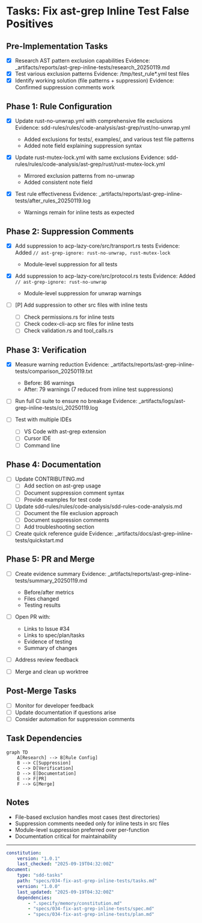 # Tasks: Fix ast-grep Inline Test False Positives

## Pre-Implementation Tasks

- [x] Research AST pattern exclusion capabilities
  Evidence: _artifacts/reports/ast-grep-inline-tests/research_20250119.md
- [x] Test various exclusion patterns
  Evidence: /tmp/test_rule*.yml test files
- [x] Identify working solution (file patterns + suppression)
  Evidence: Confirmed suppression comments work

## Phase 1: Rule Configuration

- [x] Update rust-no-unwrap.yml with comprehensive file exclusions
  Evidence: sdd-rules/rules/code-analysis/ast-grep/rust/no-unwrap.yml
  - Added exclusions for tests/, examples/, and various test file patterns
  - Added note field explaining suppression syntax

- [x] Update rust-mutex-lock.yml with same exclusions
  Evidence: sdd-rules/rules/code-analysis/ast-grep/rust/rust-mutex-lock.yml
  - Mirrored exclusion patterns from no-unwrap
  - Added consistent note field

- [x] Test rule effectiveness
  Evidence: _artifacts/reports/ast-grep-inline-tests/after_rules_20250119.log
  - Warnings remain for inline tests as expected

## Phase 2: Suppression Comments

- [x] Add suppression to acp-lazy-core/src/transport.rs tests
  Evidence: Added `// ast-grep-ignore: rust-no-unwrap, rust-mutex-lock`
  - Module-level suppression for all tests

- [x] Add suppression to acp-lazy-core/src/protocol.rs tests
  Evidence: Added `// ast-grep-ignore: rust-no-unwrap`
  - Module-level suppression for unwrap warnings

- [ ] [P] Add suppression to other src files with inline tests
  - [ ] Check permissions.rs for inline tests
  - [ ] Check codex-cli-acp src files for inline tests
  - [ ] Check validation.rs and tool_calls.rs

## Phase 3: Verification

- [x] Measure warning reduction
  Evidence: _artifacts/reports/ast-grep-inline-tests/comparison_20250119.txt
  - Before: 86 warnings
  - After: 79 warnings (7 reduced from inline test suppressions)

- [ ] Run full CI suite to ensure no breakage
  Evidence: _artifacts/logs/ast-grep-inline-tests/ci_20250119.log

- [ ] Test with multiple IDEs
  - [ ] VS Code with ast-grep extension
  - [ ] Cursor IDE
  - [ ] Command line

## Phase 4: Documentation

- [ ] Update CONTRIBUTING.md
  - [ ] Add section on ast-grep usage
  - [ ] Document suppression comment syntax
  - [ ] Provide examples for test code

- [ ] Update sdd-rules/rules/code-analysis/sdd-rules-code-analysis.md
  - [ ] Document the file exclusion approach
  - [ ] Document suppression comments
  - [ ] Add troubleshooting section

- [ ] Create quick reference guide
  Evidence: _artifacts/docs/ast-grep-inline-tests/quickstart.md

## Phase 5: PR and Merge

- [ ] Create evidence summary
  Evidence: _artifacts/reports/ast-grep-inline-tests/summary_20250119.md
  - Before/after metrics
  - Files changed
  - Testing results

- [ ] Open PR with:
  - Links to Issue #34
  - Links to spec/plan/tasks
  - Evidence of testing
  - Summary of changes

- [ ] Address review feedback

- [ ] Merge and clean up worktree

## Post-Merge Tasks

- [ ] Monitor for developer feedback
- [ ] Update documentation if questions arise
- [ ] Consider automation for suppression comments

## Task Dependencies

```mermaid
graph TD
    A[Research] --> B[Rule Config]
    B --> C[Suppression]
    C --> D[Verification]
    D --> E[Documentation]
    E --> F[PR]
    F --> G[Merge]
```

## Notes

- File-based exclusion handles most cases (test directories)
- Suppression comments needed only for inline tests in src files
- Module-level suppression preferred over per-function
- Documentation critical for maintainability

---

```yaml
constitution:
    version: "1.0.1"
    last_checked: "2025-09-19T04:32:00Z"
document:
    type: "sdd-tasks"
    path: "specs/034-fix-ast-grep-inline-tests/tasks.md"
    version: "1.0.0"
    last_updated: "2025-09-19T04:32:00Z"
    dependencies:
        - ".specify/memory/constitution.md"
        - "specs/034-fix-ast-grep-inline-tests/spec.md"
        - "specs/034-fix-ast-grep-inline-tests/plan.md"
```